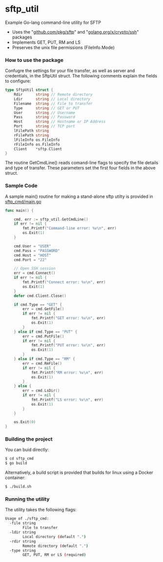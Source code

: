 # sftp_util
Example Go-lang command-line utility for SFTP
* Uses the "[github.com/pkg/sftp](https://godoc.org/github.com/pkg/sftp)" and "[golang.org/x/crypto/ssh](https://godoc.org/github.com/pkg/sftp)" packages
* Implements GET, PUT, RM and LS
* Preserves the unix file permissions (FileInfo.Mode)

### How to use the package
Confugre the settings for your file transfer, as well as server and credentials, in the SftpUtil struct.  The following comments explain the fields to configure:
```go
type SftpUtil struct {
	Rdir      string // Remote directory
	Ldir      string // Local directory
	Filename  string // File to transfer
	Type      string // GET or PUT
	User      string // Username
	Pass      string // Password
	Host      string // Hostname or IP Address
	Port      string // TCP port
	lFilePath string
	rFilePath string
	lFileInfo os.FileInfo
	rFileInfo os.FileInfo
	Client    *sftp.Client
}
```
The routine GetCmdLine() reads comand-line flags to specify the file details and type of transfer. These parameters set the first four fields in the above struct.

### Sample Code
A sample main() routine for making a stand-alone sftp utilty is provided in [sftp_cmd/main.go](https://github.com/DavidSantia/sftp_util/blob/master/sftp_cmd/main.go)

```go
func main() {

	cmd, err := sftp_util.GetCmdLine()
	if err != nil {
		fmt.Printf("Command-line error: %v\n", err)
		os.Exit(1)
	}

	cmd.User = "USER"
	cmd.Pass = "PASSWORD"
	cmd.Host = "HOST"
	cmd.Port = "22"

	// Open SSH session
	err = cmd.Connect()
	if err != nil {
		fmt.Printf("Connect error: %v\n", err)
		os.Exit(1)
	}
	defer cmd.Client.Close()

	if cmd.Type == "GET" {
		err = cmd.GetFile()
		if err != nil {
			fmt.Printf("GET error: %v\n", err)
			os.Exit(1)
		}
	} else if cmd.Type == "PUT" {
		err = cmd.PutFile()
		if err != nil {
			fmt.Printf("PUT error: %v\n", err)
			os.Exit(1)
		}
	} else if cmd.Type == "RM" {
		err = cmd.RmFile()
		if err != nil {
			fmt.Printf("RM error: %v\n", err)
			os.Exit(1)
		}
	} else {
		err = cmd.LsDir()
		if err != nil {
			fmt.Printf("LS error: %v\n", err)
			os.Exit(1)
		}
	}

	os.Exit(0)
}
```

### Building the project
You can buid directly:
```sh
$ cd sftp_cmd
$ go build
```

Alternatively, a build script is provided that builds for linux using a Docker container:
```sh
$ ./build.sh
```

### Running the utility
The utility takes the following flags:
```sh
Usage of ./sftp_cmd:
  -file string
    	File to transfer
  -ldir string
    	Local directory (default ".")
  -rdir string
    	Remote directory (default ".")
  -type string
    	GET, PUT, RM or LS (required)
```
